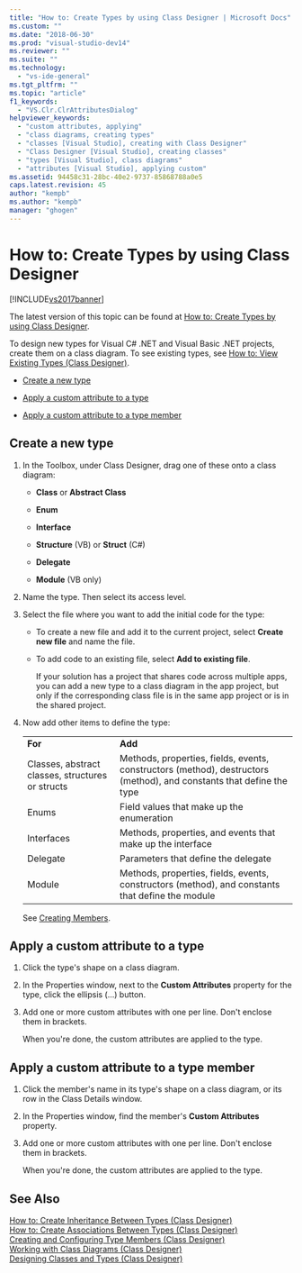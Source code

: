 ```yaml
---
title: "How to: Create Types by using Class Designer | Microsoft Docs"
ms.custom: ""
ms.date: "2018-06-30"
ms.prod: "visual-studio-dev14"
ms.reviewer: ""
ms.suite: ""
ms.technology: 
  - "vs-ide-general"
ms.tgt_pltfrm: ""
ms.topic: "article"
f1_keywords: 
  - "VS.Clr.ClrAttributesDialog"
helpviewer_keywords: 
  - "custom attributes, applying"
  - "class diagrams, creating types"
  - "classes [Visual Studio], creating with Class Designer"
  - "Class Designer [Visual Studio], creating classes"
  - "types [Visual Studio], class diagrams"
  - "attributes [Visual Studio], applying custom"
ms.assetid: 94458c31-28bc-40e2-9737-85868788a0e5
caps.latest.revision: 45
author: "kempb"
ms.author: "kempb"
manager: "ghogen"
---
```

# How to: Create Types by using Class Designer
[!INCLUDE[vs2017banner](../includes/vs2017banner.md)]

The latest version of this topic can be found at [How to: Create Types by using Class Designer](https://docs.microsoft.com/visualstudio/ide/how-to-create-types-by-using-class-designer).  
  
To design new types for Visual C# .NET and Visual Basic .NET projects, create them on a class diagram. To see existing types, see [How to: View Existing Types (Class Designer)](../ide/how-to-view-existing-types-class-designer.md).  
  
-   [Create a new type](#CreateType)  
  
-   [Apply a custom attribute to a type](#CustAttributeType)  
  
-   [Apply a custom attribute to a type member](#CustAttributeMember)  
  
##  <a name="CreateType"></a> Create a new type  
  
1.  In the Toolbox, under Class Designer, drag one of these onto a class diagram:  
  
    -   **Class** or **Abstract Class**  
  
    -   **Enum**  
  
    -   **Interface**  
  
    -   **Structure** (VB) or **Struct** (C#)  
  
    -   **Delegate**  
  
    -   **Module** (VB only)  
  
2.  Name the type. Then select its access level.  
  
3.  Select the file where you want to add the initial code for the type:  
  
    -   To create a new file and add it to the current project, select **Create new file** and name the file.  
  
    -   To add code to an existing file, select **Add to existing file**.  
  
         If your solution has a project that shares code across multiple apps, you can add a new type to a class diagram in the app project, but only if the corresponding class file is in the same app project or is in the shared project.  
  
4.  Now add other items to define the type:  
  
    |||  
    |-|-|  
    |**For**|**Add**|  
    |Classes, abstract classes, structures or structs|Methods, properties, fields, events, constructors (method), destructors (method), and constants that define the type|  
    |Enums|Field values that make up the enumeration|  
    |Interfaces|Methods, properties, and events that make up the interface|  
    |Delegate|Parameters that define the delegate|  
    |Module|Methods, properties, fields, events, constructors (method), and constants that define the module|  
  
     See [Creating Members](../ide/creating-and-configuring-type-members-class-designer.md#CreateMembers).  
  
##  <a name="CustAttributeType"></a> Apply a custom attribute to a type  
  
1.  Click the type's shape on a class diagram.  
  
2.  In the Properties window, next to the **Custom Attributes** property for the type, click the ellipsis (…) button.  
  
3.  Add one or more custom attributes with one per line. Don't enclose them in brackets.  
  
     When you're done, the custom attributes are applied to the type.  
  
##  <a name="CustAttributeMember"></a> Apply a custom attribute to a type member  
  
1.  Click the member's name in its type's shape on a class diagram, or its row in the Class Details window.  
  
2.  In the Properties window, find the member's **Custom Attributes** property.  
  
3.  Add one or more custom attributes with one per line. Don't enclose them in brackets.  
  
     When you're done, the custom attributes are applied to the type.  
  
## See Also  
 [How to: Create Inheritance Between Types (Class Designer)](../ide/how-to-create-inheritance-between-types-class-designer.md)   
 [How to: Create Associations Between Types (Class Designer)](../ide/how-to-create-associations-between-types-class-designer.md)   
 [Creating and Configuring Type Members (Class Designer)](../ide/creating-and-configuring-type-members-class-designer.md)   
 [Working with Class Diagrams (Class Designer)](../ide/working-with-class-diagrams-class-designer.md)   
 [Designing Classes and Types (Class Designer)](../ide/designing-classes-and-types-class-designer.md)



